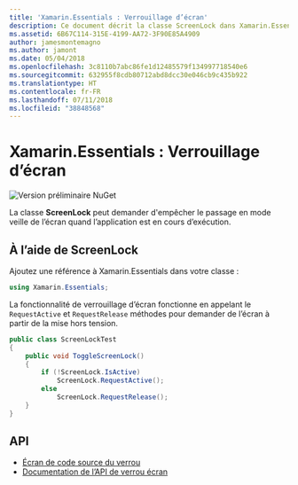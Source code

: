 ```yaml
---
title: 'Xamarin.Essentials : Verrouillage d’écran'
description: Ce document décrit la classe ScreenLock dans Xamarin.Essentials, ce qui peut demander à conserver l’écran de tomber en veille quand l’application est en cours d’exécution.
ms.assetid: 6B67C114-315E-4199-AA72-3F90E85A4909
author: jamesmontemagno
ms.author: jamont
ms.date: 05/04/2018
ms.openlocfilehash: 3c8110b7abc86fe1d12485579f134997718540e6
ms.sourcegitcommit: 632955f8cdb80712abd8dcc30e046cb9c435b922
ms.translationtype: HT
ms.contentlocale: fr-FR
ms.lasthandoff: 07/11/2018
ms.locfileid: "38848568"
---
```

# <a name="xamarinessentials-screen-lock"></a>Xamarin.Essentials : Verrouillage d’écran

![Version préliminaire NuGet](~/media/shared/pre-release.png)

La classe **ScreenLock** peut demander d'empêcher le passage en mode veille de l’écran quand l’application est en cours d’exécution.

## <a name="using-screenlock"></a>À l’aide de ScreenLock

Ajoutez une référence à Xamarin.Essentials dans votre classe :

```csharp
using Xamarin.Essentials;
```

La fonctionnalité de verrouillage d’écran fonctionne en appelant le `RequestActive` et `RequestRelease` méthodes pour demander de l’écran à partir de la mise hors tension.

```csharp
public class ScreenLockTest
{
    public void ToggleScreenLock()
    {
        if (!ScreenLock.IsActive)
            ScreenLock.RequestActive();
        else
            ScreenLock.RequestRelease();
    }
}
```

## <a name="api"></a>API

- [Écran de code source du verrou](https://github.com/xamarin/Essentials/tree/master/Xamarin.Essentials/ScreenLock)
- [Documentation de l’API de verrou écran](xref:Xamarin.Essentials.ScreenLock)
